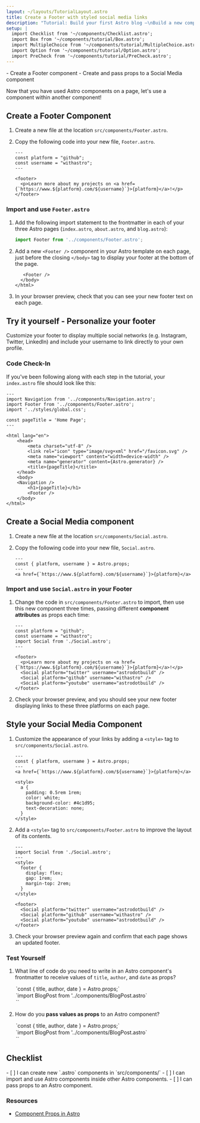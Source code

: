 ```yaml
---
layout: ~/layouts/TutorialLayout.astro
title: Create a Footer with styled social media links
description: "Tutorial: Build your first Astro blog —\nBuild a new component from scratch, then add it to your pages"
setup: |
  import Checklist from '~/components/Checklist.astro';
  import Box from '~/components/tutorial/Box.astro';
  import MultipleChoice from '~/components/tutorial/MultipleChoice.astro';
  import Option from '~/components/tutorial/Option.astro';
  import PreCheck from '~/components/tutorial/PreCheck.astro';
---
```


<PreCheck>
  - Create a Footer component
  - Create and pass props to a Social Media component
</PreCheck>

Now that you have used Astro components on a page, let's use a component within another component!

## Create a Footer Component

1. Create a new file at the location `src/components/Footer.astro`.

2. Copy the following code into your new file, `Footer.astro`.

    ```astro title="src/components/Footer.astro"
    ---
    const platform = "github";
    const username = "withastro";
    ---

    <footer>
      <p>Learn more about my projects on <a href={`https://www.${platform}.com/${username}`}>{platform}</a>!</p>
    </footer>
    ```

### Import and use `Footer.astro`

1. Add the following import statement to the frontmatter in each of your three Astro pages (`index.astro`, `about.astro`, and `blog.astro`):

    ```js
    import Footer from '../components/Footer.astro';
    ```

2. Add a new `<Footer />` component in your Astro template on each page, just before the closing `</body>` tag to display your footer at the bottom of the page. 

    ```astro ins={1}
       <Footer />
      </body>
    </html>
    ```

3. In your browser preview, check that you can see your new footer text on each page.

<Box icon="puzzle-piece">

## Try it yourself - Personalize your footer

Customize your footer to display multiple social networks (e.g. Instagram, Twitter, LinkedIn) and include your username to link directly to your own profile.

</Box>

### Code Check-In
If you've been following along with each step in the tutorial, your `index.astro` file should look like this:

```astro title="src/pages/index.astro"
---
import Navigation from '../components/Navigation.astro';
import Footer from '../components/Footer.astro';
import '../styles/global.css';

const pageTitle = 'Home Page';
---

<html lang="en">
	<head>
		<meta charset="utf-8" />
		<link rel="icon" type="image/svg+xml" href="/favicon.svg" />
		<meta name="viewport" content="width=device-width" />
		<meta name="generator" content={Astro.generator} />
		<title>{pageTitle}</title>
	</head>
	<body>
    <Navigation />
		<h1>{pageTitle}</h1>
		<Footer />
	</body>
</html>
```

## Create a Social Media component

1. Create a new file at the location `src/components/Social.astro`.

2. Copy the following code into your new file, `Social.astro`.

    ```astro title="src/components/Social.astro"
    ---
    const { platform, username } = Astro.props;
    ---
    <a href={`https://www.${platform}.com/${username}`}>{platform}</a>
    ```

### Import and use `Social.astro` in your Footer

1. Change the code in `src/components/Footer.astro` to import, then use this new component three times, passing different **component attributes** as props each time:

    ```astro title="src/components/Footer.astro" del={2,3,8} ins={4,9-11}
    ---
    const platform = "github";
    const username = "withastro";
    import Social from './Social.astro';
    ---

    <footer>
      <p>Learn more about my projects on <a href={`https://www.${platform}.com/${username}`}>{platform}</a>!</p>
      <Social platform="twitter" username="astrodotbuild" />
      <Social platform="github" username="withastro" />
      <Social platform="youtube" username="astrodotbuild" />
    </footer>
    ```

2. Check your browser preview, and you should see your new footer displaying links to these three platforms on each page.

## Style your Social Media Component

1. Customize the appearance of your links by adding a `<style>` tag to `src/components/Social.astro`.

    ```astro title="src/components/Social.astro" ins={6-17} 'class="social-platform'
    ---
    const { platform, username } = Astro.props;
    ---
    <a href={`https://www.${platform}.com/${username}`}>{platform}</a>

    <style>
      a {
        padding: 0.5rem 1rem;
        color: white;
        background-color: #4c1d95;
        text-decoration: none;
      }
    </style>
    ```

2. Add a `<style>` tag to `src/components/Footer.astro` to improve the layout of its contents.

    ```astro title="src/components/Footer.astro" ins={4-10}
    ---
    import Social from './Social.astro';
    ---
    <style>
      footer {
        display: flex;
        gap: 1rem;
        margin-top: 2rem;
      }
    </style>

    <footer>
      <Social platform="twitter" username="astrodotbuild" />
      <Social platform="github" username="withastro" />
      <Social platform="youtube" username="astrodotbuild" />
    </footer>
    ```

3. Check your browser preview again and confirm that each page shows an updated footer.

<Box icon="question-mark">

### Test Yourself

1. What line of code do you need to write in an Astro component's frontmatter to receive values of `title`, `author`, and `date` as props?

    <MultipleChoice>
      <Option isCorrect>
        `const { title, author, date } = Astro.props;`
      </Option>
      <Option>
        `import BlogPost from '../components/BlogPost.astro`
      </Option>
      <Option>
        `<BlogPost title="My First Post" author="Dan" date="12 Aug 2022" />`
      </Option>
    </MultipleChoice>
    

2. How do you **pass values as props** to an Astro component?
    <MultipleChoice>
      <Option>
        `const { title, author, date } = Astro.props;`
      </Option>
      <Option>
        `import BlogPost from '../components/BlogPost.astro`
      </Option>
      <Option isCorrect>
        `<BlogPost title="My First Post" author="Dan" date="12 Aug 2022" />`
      </Option>
    </MultipleChoice>
</Box>



<Box icon="check-list">

## Checklist

<Checklist>
- [ ] I can create new `.astro` components in `src/components/`
- [ ] I can import and use Astro components inside other Astro components.
- [ ] I can pass props to an Astro component.
</Checklist>
</Box>

### Resources

- [Component Props in Astro](/en/core-concepts/astro-components/#component-props)

